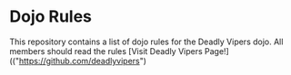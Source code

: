 Dojo Rules
==========

This repository contains a list of dojo rules for the Deadly Vipers dojo.
All members should read the rules
[Visit Deadly Vipers Page!](("https://github.com/deadlyvipers")

